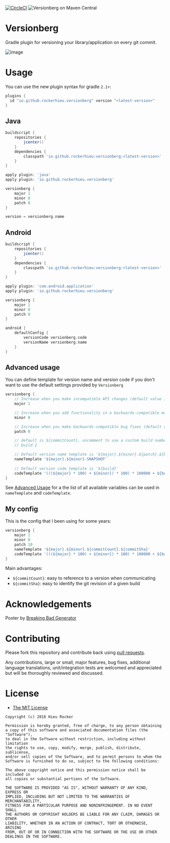 [![CircleCI](https://circleci.com/gh/rockerhieu/Versionberg.svg?style=svg)](https://circleci.com/gh/rockerhieu/Versionberg)
![Versionberg on Maven Central](https://maven-badges.herokuapp.com/maven-central/io.github.rockerhieu/Versionberg/badge.svg)

# Versionberg

Gradle plugin for versioning your library/application on every git commit.

![image](https://github.com/rockerhieu/Versionberg/raw/master/assets/poster.jpg)

# Usage
You can use the new plugin syntax for gradle `2.1+`:
```groovy
plugins {
  id "io.github.rockerhieu.versionberg" version "<latest-version>"
}
```

## Java
```groovy
buildscript {
    repositories {
        jcenter()
    }
    dependencies {
        classpath 'io.github.rockerhieu:versionberg:<latest-version>'
    }
}

apply plugin: 'java'
apply plugin: 'io.github.rockerhieu.versionberg'

versionberg {
    major 1
    minor 0
    patch 0
}

version = versionberg.name
```

## Android
```groovy
buildscript {
    repositories {
        jcenter()
    }
    dependencies {
        classpath 'io.github.rockerhieu:versionberg:<latest-version>'
    }
}

apply plugin: 'com.android.application'
apply plugin: 'io.github.rockerhieu.versionberg'

versionberg {
    major 1
    minor 0
    patch 0
}

android {
    defaultConfig {
        versionCode versionberg.code
        versionName versionberg.name
    }
}
```

## Advanced usage
You can define template for version name and version code if you don't want to use the default settings provided by `Versionberg`

```groovy
versionberg {
    // Increase when you make incompatible API changes (default value is 0)
    major 1

    // Increase when you add functionality in a backwards-compatible manner (default value is 0)
    minor 0

    // Increase when you make backwards-compatible bug fixes (default value is 0)
    patch 0

    // default is ${commitCount}, uncomment to use a custom build number
    // build 2

    // Default version name template is '${major}.${minor}.${patch}.${build}'
    nameTemplate '${major}.${minor}-SNAPSHOT'
    
    // Default version code template is '${build}'
    codeTemplate '(((${major} * 100) + ${minor}) * 100) * 100000 + ${build}'
}
```

See [Advanced Usage](https://github.com/rockerhieu/Versionberg/wiki/Advanced-Usage#template-variables) for a the list of all available variables can be used in `nameTemplate` and `codeTemplate`.

## My config
This is the config that I been using for some years:
```groovy
versionberg {
    major 1
    minor 0
    patch 10
    nameTemplate '${major}.${minor}.${commitCount}.${commitSha}'
    codeTemplate '(((${major} * 100) + ${minor}) * 100) * 100000 + ${build}'
}
```

Main advantages:
* `${commitCount}`: easy to reference to a version when communicating
* `${commitSha}`: easy to identify the git revision of a given build

# Acknowledgements
Poster by [Breaking Bad Generator](http://sbll.org/breakingbad/)

# Contributing

Please fork this repository and contribute back using
[pull requests](https://github.com/rockerhieu/Versionberg/pulls).

Any contributions, large or small, major features, bug fixes, additional
language translations, unit/integration tests are welcomed and appreciated
but will be thoroughly reviewed and discussed.

# License

* [The MIT License](https://opensource.org/licenses/MIT)

```
Copyright (c) 2016 Hieu Rocker

Permission is hereby granted, free of charge, to any person obtaining
a copy of this software and associated documentation files (the "Software"),
to deal in the Software without restriction, including without limitation
the rights to use, copy, modify, merge, publish, distribute, sublicense,
and/or sell copies of the Software, and to permit persons to whom the
Software is furnished to do so, subject to the following conditions:

The above copyright notice and this permission notice shall be included in
all copies or substantial portions of the Software.

THE SOFTWARE IS PROVIDED "AS IS", WITHOUT WARRANTY OF ANY KIND, EXPRESS OR
IMPLIED, INCLUDING BUT NOT LIMITED TO THE WARRANTIES OF MERCHANTABILITY,
FITNESS FOR A PARTICULAR PURPOSE AND NONINFRINGEMENT. IN NO EVENT SHALL
THE AUTHORS OR COPYRIGHT HOLDERS BE LIABLE FOR ANY CLAIM, DAMAGES OR OTHER
LIABILITY, WHETHER IN AN ACTION OF CONTRACT, TORT OR OTHERWISE, ARISING
FROM, OUT OF OR IN CONNECTION WITH THE SOFTWARE OR THE USE OR OTHER
DEALINGS IN THE SOFTWARE.
```

